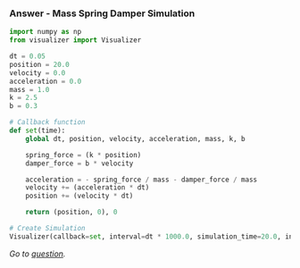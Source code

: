 ### Answer - Mass Spring Damper Simulation

```python
import numpy as np
from visualizer import Visualizer

dt = 0.05
position = 20.0
velocity = 0.0
acceleration = 0.0
mass = 1.0
k = 2.5
b = 0.3

# Callback function
def set(time):
    global dt, position, velocity, acceleration, mass, k, b

    spring_force = (k * position)
    damper_force = b * velocity

    acceleration = - spring_force / mass - damper_force / mass
    velocity += (acceleration * dt)
    position += (velocity * dt)

    return (position, 0), 0

# Create Simulation
Visualizer(callback=set, interval=dt * 1000.0, simulation_time=20.0, initial=(position, 0, velocity, 0, acceleration, 0))
```

_Go to [question](https://github.com/enesdemirag/programming-exercises/blob/master/questions/mass-spring-damper-simulation.md)._
